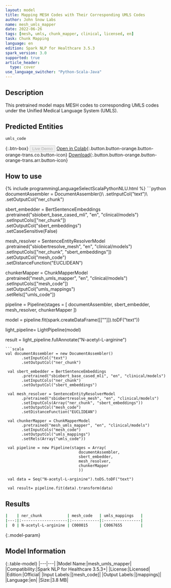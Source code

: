 ```yaml
---
layout: model
title: Mapping MESH Codes with Their Corresponding UMLS Codes
author: John Snow Labs
name: mesh_umls_mapper
date: 2022-06-26
tags: [mesh, umls, chunk_mapper, clinical, licensed, en]
task: Chunk Mapping
language: en
edition: Spark NLP for Healthcare 3.5.3
spark_version: 3.0
supported: true
article_header:
  type: cover
use_language_switcher: "Python-Scala-Java"
---
```


## Description

This pretrained model maps MESH codes to corresponding UMLS codes under the Unified Medical Language System (UMLS).

## Predicted Entities

`umls_code`

{:.btn-box}
<button class="button button-orange" disabled>Live Demo</button>
[Open in Colab](https://colab.research.google.com/github/JohnSnowLabs/spark-nlp-workshop/blob/master/tutorials/Certification_Trainings/Healthcare/26.Chunk_Mapping.ipynb){:.button.button-orange.button-orange-trans.co.button-icon}
[Download](https://s3.amazonaws.com/auxdata.johnsnowlabs.com/clinical/models/mesh_umls_mapper_en_3.5.3_3.0_1656281333787.zip){:.button.button-orange.button-orange-trans.arr.button-icon}

## How to use



<div class="tabs-box" markdown="1">
{% include programmingLanguageSelectScalaPythonNLU.html %}
```python
documentAssembler = DocumentAssembler()\
      .setInputCol("text")\
      .setOutputCol("ner_chunk")

sbert_embedder = BertSentenceEmbeddings\
      .pretrained("sbiobert_base_cased_mli", "en", "clinical/models")\
      .setInputCols(["ner_chunk"])\
      .setOutputCol("sbert_embeddings")\
      .setCaseSensitive(False)
    
mesh_resolver = SentenceEntityResolverModel\
      .pretrained("sbiobertresolve_mesh", "en", "clinical/models") \
      .setInputCols(["ner_chunk", "sbert_embeddings"]) \
      .setOutputCol("mesh_code")\
      .setDistanceFunction("EUCLIDEAN")

chunkerMapper = ChunkMapperModel\
      .pretrained("mesh_umls_mapper", "en", "clinical/models")\
      .setInputCols(["mesh_code"])\
      .setOutputCol("umls_mappings")\
      .setRels(["umls_code"])


pipeline = Pipeline(stages = [
        documentAssembler,
        sbert_embedder,
        mesh_resolver,
        chunkerMapper
        ])

model = pipeline.fit(spark.createDataFrame([[""]]).toDF("text"))

light_pipeline= LightPipeline(model)

result = light_pipeline.fullAnnotate("N-acetyl-L-arginine")
```
```scala
val documentAssembler = new DocumentAssembler()
       .setInputCol("text")
       .setOutputCol("ner_chunk")

 val sbert_embedder = BertSentenceEmbeddings
       .pretrained("sbiobert_base_cased_mli", "en", "clinical/models")
       .setInputCols("ner_chunk")
       .setOutputCol("sbert_embeddings")

 val mesh_resolver = SentenceEntityResolverModel
       .pretrained("sbiobertresolve_mesh", "en", "clinical/models")
       .setInputCols(Array("ner_chunk", "sbert_embeddings"))
       .setOutputCol("mesh_code")
       .setDistanceFunction("EUCLIDEAN")

 val chunkerMapper = ChunkMapperModel
       .pretrained("mesh_umls_mapper", "en", "clinical/models")
       .setInputCols("mesh_code")
       .setOutputCol("umls_mappings")
       .setRels(Array("umls_code"))

 val pipeline = new Pipeline(stages = Array(
                                documentAssembler,
                                sbert_embedder,
                                mesh_resolver,
                                chunkerMapper
                                ))
 
 val data = Seq("N-acetyl-L-arginine").toDS.toDF("text")

 val result= pipeline.fit(data).transform(data)
```
</div>

## Results

```bash
|    | ner_chunk           | mesh_code   | umls_mappings   |
|---:|:--------------------|:------------|:----------------|
|  0 | N-acetyl-L-arginine | C000015     | C0067655        |
```

{:.model-param}
## Model Information

{:.table-model}
|---|---|
|Model Name:|mesh_umls_mapper|
|Compatibility:|Spark NLP for Healthcare 3.5.3+|
|License:|Licensed|
|Edition:|Official|
|Input Labels:|[mesh_code]|
|Output Labels:|[mappings]|
|Language:|en|
|Size:|3.8 MB|
